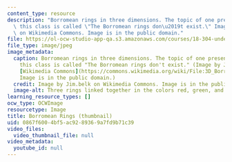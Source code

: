 ```yaml
---
content_type: resource
description: "Borromean rings in three dimensions. The topic of one presentation for\
  \ this class is called \"The Borromean rings don\u2019t exist.\" Image by Jim.belk\
  \ on Wikimedia Commons. Image is in the public domain."
file: https://ol-ocw-studio-app-qa.s3.amazonaws.com/courses/18-304-undergraduate-seminar-in-discrete-mathematics-spring-2015/0867f6004bf5ac9289369a7fd9b71c39_18-304s15th.jpg
file_type: image/jpeg
image_metadata:
  caption: Borromean rings in three dimensions. The topic of one presentation for
    this class is called "The Borromean rings don't exist." (Image by Jim.belk on
    [Wikimedia Commons](https://commons.wikimedia.org/wiki/File:3D_Borromean_Rings.png).
    Image is in the public domain.)
  credit: Image by Jim.belk on Wikimedia Commons. Image is in the public domain.
  image-alt: Three rings linked together in the colors red, green, and blue.
learning_resource_types: []
ocw_type: OCWImage
resourcetype: Image
title: Borromean Rings (thumbnail)
uid: 0867f600-4bf5-ac92-8936-9a7fd9b71c39
video_files:
  video_thumbnail_file: null
video_metadata:
  youtube_id: null
---
```

